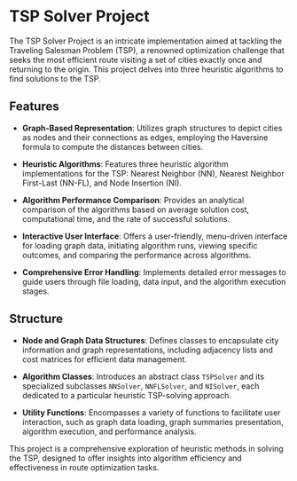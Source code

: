 # TSP Solver Project

The TSP Solver Project is an intricate implementation aimed at tackling the Traveling Salesman Problem (TSP), a renowned optimization challenge that seeks the most efficient route visiting a set of cities exactly once and returning to the origin. This project delves into three heuristic algorithms to find solutions to the TSP.

## Features

- **Graph-Based Representation**: Utilizes graph structures to depict cities as nodes and their connections as edges, employing the Haversine formula to compute the distances between cities.

- **Heuristic Algorithms**: Features three heuristic algorithm implementations for the TSP: Nearest Neighbor (NN), Nearest Neighbor First-Last (NN-FL), and Node Insertion (NI).

- **Algorithm Performance Comparison**: Provides an analytical comparison of the algorithms based on average solution cost, computational time, and the rate of successful solutions.

- **Interactive User Interface**: Offers a user-friendly, menu-driven interface for loading graph data, initiating algorithm runs, viewing specific outcomes, and comparing the performance across algorithms.

- **Comprehensive Error Handling**: Implements detailed error messages to guide users through file loading, data input, and the algorithm execution stages.

## Structure

- **Node and Graph Data Structures**: Defines classes to encapsulate city information and graph representations, including adjacency lists and cost matrices for efficient data management.

- **Algorithm Classes**: Introduces an abstract class `TSPSolver` and its specialized subclasses `NNSolver`, `NNFLSolver`, and `NISolver`, each dedicated to a particular heuristic TSP-solving approach.

- **Utility Functions**: Encompasses a variety of functions to facilitate user interaction, such as graph data loading, graph summaries presentation, algorithm execution, and performance analysis.

This project is a comprehensive exploration of heuristic methods in solving the TSP, designed to offer insights into algorithm efficiency and effectiveness in route optimization tasks.
